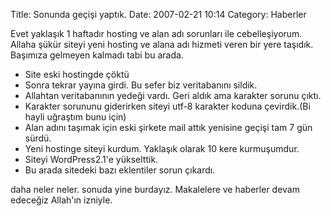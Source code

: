 Title: Sonunda geçişi yaptık.
Date: 2007-02-21 10:14
Category: Haberler

Evet yaklaşık 1 haftadır hosting ve alan adı sorunları ile
cebelleşiyorum. Allaha şükür siteyi yeni hosting ve alana adı hizmeti
veren bir yere taşıdık. Başımıza gelmeyen kalmadı tabi bu arada.

-   Site eski hostingde çöktü
-   Sonra tekrar yayına girdi. Bu sefer biz veritabanını sildik.
-   Allahtan veritabanının yedeği vardı. Geri aldık ama karakter sorunu
    çıktı.
-   Karakter sorununu giderirken siteyi utf-8 karakter koduna
    çevirdik.(Bi hayli uğraştım bunu için)
-   Alan adını taşımak için eski şirkete mail attık yenisine geçişi tam
    7 gün sürdü.
-   Yeni hostinge siteyi kurdum. Yaklaşık olarak 10 kere kurmuşumdur.
-   Siteyi WordPress2.1'e yükselttik.
-   Bu arada sitedeki bazı eklentiler sorun çıkardı.

daha neler neler. sonuda yine burdayız. Makalelere ve haberler devam
edeceğiz Allah'ın izniyle.

</p>

